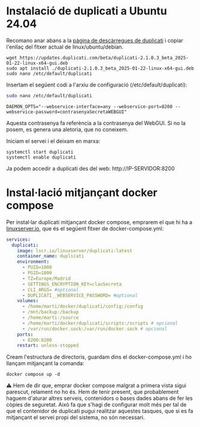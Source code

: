# Instalació de duplicati a Ubuntu 24.04

Recomano anar abans a la [pàgina de descàrregues de duplicati](https://duplicati.com/download) i copiar l'enllaç del fitxer actual de linux/ubuntu/debian.

```
wget https://updates.duplicati.com/beta/duplicati-2.1.0.3_beta_2025-01-22-linux-x64-gui.deb
sudo apt install ./duplicati-2.1.0.3_beta_2025-01-22-linux-x64-gui.deb
sudo nano /etc/default/duplicati
```

Insertam el següent codi a l'arxiu de configuració (/etc/default/duplicati):

```bash
sudo nano /etc/default/duplicati
```

```
DAEMON_OPTS="--webservice-interface=any --webservice-port=8200 --webservice-password=contrasenyaSecretaWEBGUI"
```

Aquesta contrasenya fa referència a la contrasenya del WebGUI. Si no la posem, es genera una aletoria, que no coneixem.

Iniciam el servei i el deixam en marxa:

```
systemctl start duplicati
systemctl enable duplicati
```


Ja podem accedir a duplicati des del web: http://IP-SERVIDOR:8200

# Instal·lació mitjançant docker compose

Per instal·lar duplicati mitjançant docker compose, emprarem el que hi ha a [linuxserver.io](https://docs.linuxserver.io/images/docker-duplicati/#version-tags), que és el següent fitxer de docker-compose.yml:

```yaml
services:
  duplicati:
    image: lscr.io/linuxserver/duplicati:latest
    container_name: duplicati
    environment:
      - PUID=1000
      - PGID=1000
      - TZ=Europe/Madrid
      - SETTINGS_ENCRYPTION_KEY=clauSecreta
      - CLI_ARGS= #optional
      - DUPLICATI__WEBSERVICE_PASSWORD= #optional
    volumes:
      - /home/marti/docker/duplicati/config:/config
      - /mnt/backup:/backup
      - /home/marti:/source
      - /home/marti/docker/duplicati/scripts:/scripts # opcional
      - /var/run/docker.sock:/var/run/docker.sock # opcional
    ports:
      - 8200:8200
    restart: unless-stopped
```

Cream l'estructura de directoris, guardam dins el docker-compose.yml i ho llançam mitjançant la comanda:

```
docker compose up -d
```

⚠️ Hem de dir que, emprar docker compose malgrat a primera vista sigui parescut, relament no ho és. Hem de tenir present, que probablement haguem d'aturar altres serveis, contenidors o bases dades abans de fer les còpies de seguretat. Això fa que s'hagi de configurar molt més per tal de que el contenidor de duplicati pugui realitzar aquestes tasques, que si es fa mitjançant el servei propi del sistema, no són necessari.



